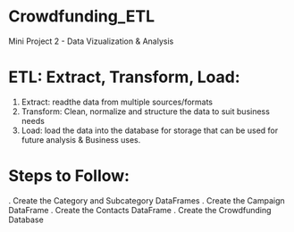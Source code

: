 # Crowdfunding_ETL
Mini Project 2 - Data Vizualization &amp; Analysis
# ETL: Extract, Transform, Load:
1. Extract: readthe data from multiple sources/formats
2. Transform: Clean, normalize and structure the data to suit business needs
3. Load: load the data into the database for storage that can be used for future analysis & Business uses.

# Steps to Follow:
. Create the Category and Subcategory DataFrames
. Create the Campaign DataFrame
. Create the Contacts DataFrame
. Create the Crowdfunding Database
